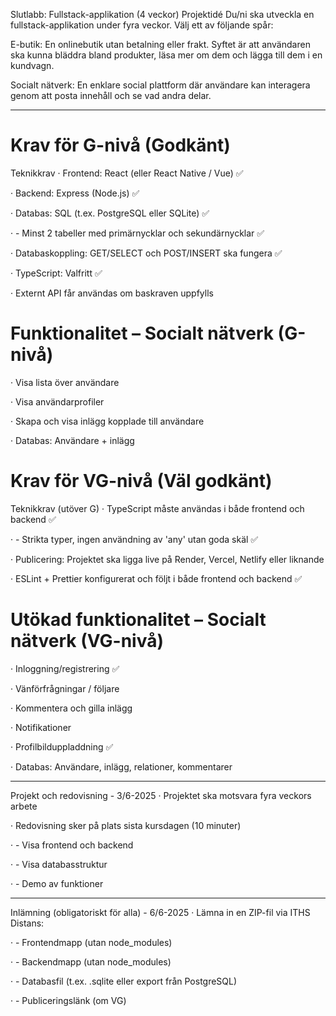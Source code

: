 Slutlabb: Fullstack-applikation (4 veckor)
Projektidé
Du/ni ska utveckla en fullstack-applikation under fyra veckor. Välj ett av följande spår:

E-butik: En onlinebutik utan betalning eller frakt. Syftet är att användaren ska kunna bläddra bland produkter, läsa mer om dem och lägga till dem i en kundvagn.

Socialt nätverk: En enklare social plattform där användare kan interagera genom att posta innehåll och se vad andra delar.

---

# Krav för G-nivå (Godkänt)

Teknikkrav
· Frontend: React (eller React Native / Vue) ✅

· Backend: Express (Node.js) ✅

· Databas: SQL (t.ex. PostgreSQL eller SQLite) ✅

· - Minst 2 tabeller med primärnycklar och sekundärnycklar ✅

· Databaskoppling: GET/SELECT och POST/INSERT ska fungera ✅

· TypeScript: Valfritt ✅

· Externt API får användas om baskraven uppfylls

# Funktionalitet – Socialt nätverk (G-nivå)

· Visa lista över användare

· Visa användarprofiler

· Skapa och visa inlägg kopplade till användare

· Databas: Användare + inlägg

# Krav för VG-nivå (Väl godkänt)

Teknikkrav (utöver G)
· TypeScript måste användas i både frontend och backend ✅

· - Strikta typer, ingen användning av 'any' utan goda skäl ✅

· Publicering: Projektet ska ligga live på Render, Vercel, Netlify eller liknande

· ESLint + Prettier konfigurerat och följt i både frontend och backend ✅

# Utökad funktionalitet – Socialt nätverk (VG-nivå)

· Inloggning/registrering ✅

· Vänförfrågningar / följare

· Kommentera och gilla inlägg

· Notifikationer

· Profilbilduppladdning ✅

· Databas: Användare, inlägg, relationer, kommentarer

---

Projekt och redovisning - 3/6-2025
· Projektet ska motsvara fyra veckors arbete

· Redovisning sker på plats sista kursdagen (10 minuter)

· - Visa frontend och backend

· - Visa databasstruktur

· - Demo av funktioner

---

Inlämning (obligatoriskt för alla) - 6/6-2025
· Lämna in en ZIP-fil via ITHS Distans:

· - Frontendmapp (utan node_modules)

· - Backendmapp (utan node_modules)

· - Databasfil (t.ex. .sqlite eller export från PostgreSQL)

· - Publiceringslänk (om VG)
